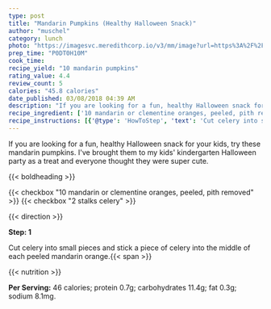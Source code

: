 ```yaml
---
type: post
title: "Mandarin Pumpkins (Healthy Halloween Snack)"
author: "muschel"
category: lunch
photo: "https://imagesvc.meredithcorp.io/v3/mm/image?url=https%3A%2F%2Fimages.media-allrecipes.com%2Fuserphotos%2F4562483.jpg"
prep_time: "P0DT0H10M"
cook_time: 
recipe_yield: "10 mandarin pumpkins"
rating_value: 4.4
review_count: 5
calories: "45.8 calories"
date_published: 03/08/2018 04:39 AM
description: "If you are looking for a fun, healthy Halloween snack for your kids, try these mandarin pumpkins. I've brought them to my kids' kindergarten Halloween party as a treat and everyone thought they were super cute."
recipe_ingredient: ['10 mandarin or clementine oranges, peeled, pith removed', '2 stalks celery']
recipe_instructions: [{'@type': 'HowToStep', 'text': 'Cut celery into small pieces and stick a piece of celery into the middle of each peeled mandarin orange.\n'}]
---
```


If you are looking for a fun, healthy Halloween snack for your kids, try these mandarin pumpkins. I've brought them to my kids' kindergarten Halloween party as a treat and everyone thought they were super cute. 

{{< boldheading >}}

{{< checkbox "10  mandarin or clementine oranges, peeled, pith removed" >}}
{{< checkbox "2 stalks celery" >}}


{{< direction >}}

**Step: 1**

Cut celery into small pieces and stick a piece of celery into the middle of each peeled mandarin orange.{{< span >}}

{{< nutrition >}}

**Per Serving:** 46 calories; protein 0.7g; carbohydrates 11.4g; fat 0.3g; sodium 8.1mg.